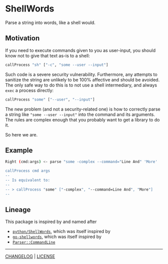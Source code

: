 # ShellWords

Parse a string into words, like a shell would.

## Motivation

If you need to execute commands given to you as user-input, you should know not
to give that text as-is to a shell:

```haskell
callProcess "sh" ["-c", "some --user --input"]
```

Such code is a severe security vulnerability. Furthermore, any attempts to
sanitize the string are unlikely to be 100% affective and should be avoided. The
only safe way to do this is to not use a shell intermediary, and always `exec` a
process directly:

```haskell
callProcess "some" ["--user", "--input"]
```

The new problem (and not a security-related one) is how to correctly parse a
string like `"some --user --input"` into the command and its arguments. The
rules are complex enough that you probably want to get a library to do it.

So here we are.

## Example

```sh
Right (cmd:args) <- parse "some -complex --command="Line And" 'More'

callProcess cmd args
--
-- Is equivalent to:
--
-- > callProcess "some" ["-complex", "--command=Line And", "More"]
--
```

## Lineage

This package is inspired by and named after

- [`python/ShellWords`][python-shellwords], which was itself inspired by
- [`go-shellwords`][go-shellwords], which was itself inspired by
- [`Parser::CommandLine`][parse-commandline]

[python-shellwords]: https://github.com/mozillazg/python-shellwords
[go-shellwords]: https://github.com/mattn/go-shellwords
[parse-commandline]: https://github.com/Songmu/p5-Parse-CommandLine

---

[CHANGELOG](./CHANGELOG.md) | [LICENSE](./LICENSE)
